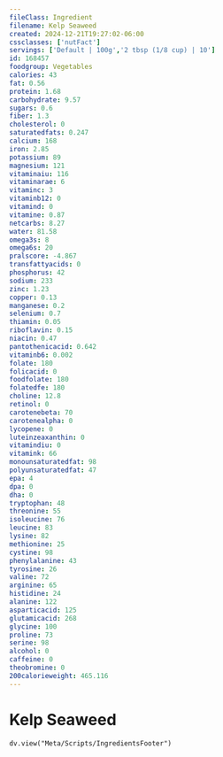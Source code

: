 ```yaml
---
fileClass: Ingredient
filename: Kelp Seaweed
created: 2024-12-21T19:27:02-06:00
cssclasses: ['nutFact']
servings: ['Default | 100g','2 tbsp (1/8 cup) | 10']
id: 168457
foodgroup: Vegetables
calories: 43
fat: 0.56
protein: 1.68
carbohydrate: 9.57
sugars: 0.6
fiber: 1.3
cholesterol: 0
saturatedfats: 0.247
calcium: 168
iron: 2.85
potassium: 89
magnesium: 121
vitaminaiu: 116
vitaminarae: 6
vitaminc: 3
vitaminb12: 0
vitamind: 0
vitamine: 0.87
netcarbs: 8.27
water: 81.58
omega3s: 8
omega6s: 20
pralscore: -4.867
transfattyacids: 0
phosphorus: 42
sodium: 233
zinc: 1.23
copper: 0.13
manganese: 0.2
selenium: 0.7
thiamin: 0.05
riboflavin: 0.15
niacin: 0.47
pantothenicacid: 0.642
vitaminb6: 0.002
folate: 180
folicacid: 0
foodfolate: 180
folatedfe: 180
choline: 12.8
retinol: 0
carotenebeta: 70
carotenealpha: 0
lycopene: 0
luteinzeaxanthin: 0
vitamindiu: 0
vitamink: 66
monounsaturatedfat: 98
polyunsaturatedfat: 47
epa: 4
dpa: 0
dha: 0
tryptophan: 48
threonine: 55
isoleucine: 76
leucine: 83
lysine: 82
methionine: 25
cystine: 98
phenylalanine: 43
tyrosine: 26
valine: 72
arginine: 65
histidine: 24
alanine: 122
asparticacid: 125
glutamicacid: 268
glycine: 100
proline: 73
serine: 98
alcohol: 0
caffeine: 0
theobromine: 0
200calorieweight: 465.116
---
```


# Kelp Seaweed

```dataviewjs
dv.view("Meta/Scripts/IngredientsFooter")
```